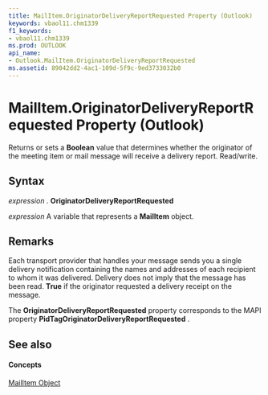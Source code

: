 ```yaml
---
title: MailItem.OriginatorDeliveryReportRequested Property (Outlook)
keywords: vbaol11.chm1339
f1_keywords:
- vbaol11.chm1339
ms.prod: OUTLOOK
api_name:
- Outlook.MailItem.OriginatorDeliveryReportRequested
ms.assetid: 89042dd2-4ac1-109d-5f9c-9ed3733032b0
---
```



# MailItem.OriginatorDeliveryReportRequested Property (Outlook)

Returns or sets a  **Boolean** value that determines whether the originator of the meeting item or mail message will receive a delivery report. Read/write.


## Syntax

 _expression_ . **OriginatorDeliveryReportRequested**

 _expression_ A variable that represents a **MailItem** object.


## Remarks

Each transport provider that handles your message sends you a single delivery notification containing the names and addresses of each recipient to whom it was delivered. Delivery does not imply that the message has been read.  **True** if the originator requested a delivery receipt on the message.

The  **OriginatorDeliveryReportRequested** property corresponds to the MAPI property **PidTagOriginatorDeliveryReportRequested** .


## See also


#### Concepts


[MailItem Object](mailitem-object-outlook.md)

